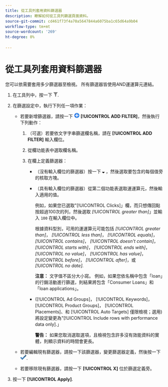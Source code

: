 ```yaml
---
title: 從工具列套用資料篩選器
description: 瞭解如何從工具列篩選頁面資料。
source-git-commit: cd461f73f4a70a5647844a6075ba1c65d64a9b04
workflow-type: tm+mt
source-wordcount: '269'
ht-degree: 0%

---
```


# 從工具列套用資料篩選器

您可以依需要套用多少篩選器至檢視。 所有篩選器皆使用AND運運算元連結。

1. 在工具列中，按一下 ![篩選](/help/search-social-commerce/assets/filter.png "篩選").

1. 在篩選設定中，執行下列任一項作業：

   * 若要新增篩選器，請按一下 ![新增篩選器](/help/search-social-commerce/assets/add.png "新增篩選器") **[!UICONTROL ADD FILTER]**，然後執行下列動作：

      1. （可選）若要依文字字串篩選欄名稱，請在 **[!UICONTROL ADD FILTER]** 輸入欄位。

      1. 從欄功能表中選取欄名稱。

      1. 在欄上定義篩選器：

         * （沒有輸入欄位的篩選器）按一下 ![向下鍵](/help/search-social-commerce/assets/arrow-down-expand.png "向下鍵") ，然後選取要包含的每個值旁的核取方塊。

         * （具有輸入欄位的篩選器）從第二個功能表選取運運算元，然後輸入適用的值。

            例如，如果您已選取&quot;[!UICONTROL Clicks]」欄，而只想傳回點按超過100次的列，然後選取 *[!UICONTROL greater than]*」並輸入 `100` 在輸入欄位中。

            根據資料型別，可用的運運算元可能包括 *[!UICONTROL greater than]*， *[!UICONTROL less than]*， *[!UICONTROL equals]*， *[!UICONTROL contains]*， *[!UICONTROL doesn't contain]*， *[!UICONTROL starts with]*， *[!UICONTROL ends with]*， *[!UICONTROL no value]*， *[!UICONTROL has value]*， *[!UICONTROL before]*， *[!UICONTROL after]*，或 *[!UICONTROL no date].*

            **注意：** 文字值不區分大小寫。 例如，如果您依名稱中包含「loan」的行銷活動進行篩選，則結果將包含「Consumer Loans」和「loan applications」。

         * ([!UICONTROL Ad Groups]， [!UICONTROL Keywords]， [!UICONTROL Product Groups]， [!UICONTROL Placements]、和 [!UICONTROL Auto Targets] 僅限檢視；選用)將設定變更為&quot;[!UICONTROL Include rows with performance data only].」

            **警告：** 如果您取消選取選項，且檢視包含許多沒有效能資料的實體，則顯示資料的時間會更長。
   * 若要編輯現有篩選器，請按一下該篩選器，變更篩選器定義，然後按一下 ![更新篩選器](/help/search-social-commerce/assets/select.png "更新篩選器").

   * 若要移除現有篩選器，請按一下 **[!UICONTROL X]** 位於篩選定義旁。


1. 按一下 **[!UICONTROL Apply]**.
